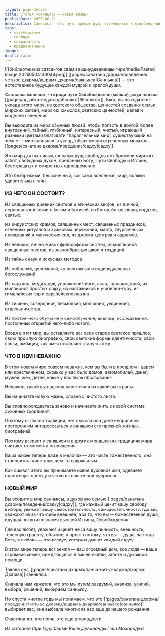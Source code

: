 ```yaml
---
layout: page-detail
title: Статья «Санньяса – новая жизнь»
publishDate: 2023-06-29
description: Санньяса - это путь зрелых душ, стремящихся к освобождению, выходящих за пределы мирских ценностей ради поиска Абсолюта. В мире санньяси неважно прошлое, статус или национальность - здесь ценится только духовная свобода, самостоятельность и путь к истине. Жизнь становится частью сакрального, а санньяса воспринимается как высший выбор души, ведущий к новой духовной семье и истинной свободе.
tags:
  - освобождение
  - свобода
  - сакральность
  - предназначение
image: 
draft: false
---
```

![[библиотека/из сатсангов свами вишнудевананды гири/media/Pasted image 20250504133044.png]]
 [[pages/санатана дхарма/поведение/четыре дхармы/ашрама-дхарма/санньяса|Санньяса]] — это естественное будущее каждой мудрой и зрелой души.

 Санньяса означает, что ради пути Освобождения (мокши), ради поиска [[pages/адвайта-веданта/абсолют|Абсолюта]], Бога, вы выходите из уклада этого мира, из светского общества, ценностей создания семьи, мирских связей, мирских смыслов, светских ценностей, целей и моделей поведения.

 Вы выходите из мира обычных людей, чтобы попасть в другой, более внутренний, тайный, глубинный, интересный, чистый, играющий разными цветами благодати "параллельный мир", существующий на земле — мир санньяси, в уклад, образ жизни отреченных монахов-[[pages/санатана дхарма/поведение/садху|садху]].

 Это мир для пытливых, сильных душ, свободных от бремени мирских забот, свободных духом, преданных Богу, Пути Свободы и Истине, бесстрашных и смиренных одновременно.

 Это безбрежный, бесконечный, как сама вселенная, мир, полный удивительных тайн.

  
### **ИЗ ЧЕГО ОН СОСТОИТ?** 

 Из священных древних свитков и эпических мифов, из личной, персональной связи с Богом и Богиней, из богов, йогов-риши, сиддхов, святых.

 Из индуистских храмов, священных мест, священных праздников, огненных ритуалов и храмовых церемоний, мантр, теургических призываний и магических сил, из дхарма-центров и ашрамов.

 Из великих, вечно живых философских систем, из миллионов священных текстов, из разнообразных школ и традиций.

 Из тайных наук и искусных методов.

 Из собраний, церемоний, коллективных и индивидуальных богослужений.

 Из садханы, медитаций, упражнений йоги, асан, пранаям, крий, из миллионов простых садху, из наставников и учителей-гуру, из гималайских гор и европейских равнин.

 Из тишины, созерцания, безмолвия, молчания, уединения, отшельничества.

 Из постоянного обучения и самообучения, анализа, исследования, постоянных открытий чего-либо нового.

 Входя в этот мир, вы оставляете все свое старое светское прошлое, свою прошлую биографию, свои светские формы идентичности, свои связи, амбиции, как змея оставляет старую кожу.

  
### **ЧТО В НЕМ НЕВАЖНО** 

 В этом новом мире совсем неважно, кем вы были в прошлом - царем или крестьянином, сколько у вас было домов, автомобилей, денег, мужей, жен, детей, какое у вас было образование.

 Неважно, какой вы национальности или из какой вы страны.

 Вы начинаете новую жизнь, словно с чистого листа.

 Вы словно рождаетесь заново и начинаете жить в новой системе духовных координат.

 Поэтому согласно традиции, нет смысла или даже неприлично посторонним интересоваться у санньяси его прежней жизнью, биографией.

 Поэтому возраст у санньяси и в других монашеских традициях мира считают от момента посвящения.

 Ваша жизнь теперь даже в мелочах — это часть божественного, она становится таинством, чем-то сакральным.

 Как символ этого вы принимаете новое духовное имя, одеваете оранжевую одежду и четки из священной рудракши.

  
### **НОВЫЙ МИР** 

 Вы входите в мир санньясы, в духовную семью [[pages/санатана дхарма/поведение/садху|садху]], где каждый ценит вашу свободу выбора, уважает вашу самостоятельность, самодостаточность, где вас уважают не за что-либо внешнее, а за то, что вы — божественная душа, идущая по пути познания высшей Истины, Освобождения.

 Где вас любят, уважают и ценят не за вашу личность, внешность, телесную красоту, обаяние, а просто потому, что вы — душа, частица Бога, а любовь — это воздух, которым дышит каждый садху.

 В этом мире теперь вся земля — ваш огромный дом, все люди — ваша огромная семья, нуждающаяся в вашей любви, заботе и духовной помощи.

 Такова она, [[pages/санатана дхарма/панча-нитья-карма/дхарма|Дхарма]] санньяси.

 Сначала нам кажется, что это мы путем раздумий, анализа, усилий, выбора, решений, выбираем санньясу.

 Но спустя многие годы мы понимаем, что это [[pages/санатана дхарма/поведение/четыре дхармы/ашрама-дхарма/санньяса|санньяса]] выбирает нас, она выбрала многих из нас еще до нашего рождения.

 Счастлив тот, кто понял это еще в молодости.

*Из сатсанга Шри Гуру Свами Вишнудевананды Гири Махараджа*

  
